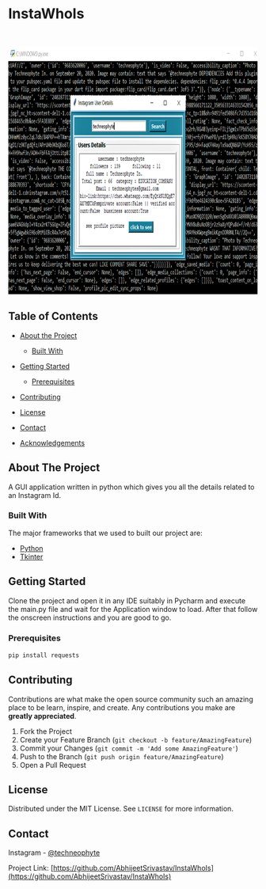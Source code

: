 # InstaWhoIs


<!-- PROJECT LOGO -->
<br />
<p align="center">
  <a href="https://github.com/AbhijeetSrivastav/InstaWhoIs">
    <img src="demo.png" alt="Logo" width="700" height="500">
  </a>


<!-- TABLE OF CONTENTS -->
## Table of Contents

* [About the Project](#about-the-project)
  * [Built With](#built-with)
* [Getting Started](#getting-started)
  * [Prerequisites](#prerequisites)

* [Contributing](#contributing)
* [License](#license)
* [Contact](#contact)
* [Acknowledgements](#acknowledgements)



<!-- ABOUT THE PROJECT -->
## About The Project

A GUI application written in python which gives you all the details related to an Instagram Id.

### Built With
The major frameworks that we used to built our project are:
* [Python](https://python.org)
* [Tkinter](https://docs.python.org/3/library/tkinter.html)



<!-- GETTING STARTED -->
## Getting Started

Clone the project and open it in any IDE suitably in Pycharm and execute the main.py file and wait for the Application window to load.
After that follow the onscreen instructions and you are good to go.

### Prerequisites

```cmd
pip install requests
```


<!-- CONTRIBUTING -->
## Contributing

Contributions are what make the open source community such an amazing place to be learn, inspire, and create. Any contributions you make are **greatly appreciated**.

1. Fork the Project
2. Create your Feature Branch (`git checkout -b feature/AmazingFeature`)
3. Commit your Changes (`git commit -m 'Add some AmazingFeature'`)
4. Push to the Branch (`git push origin feature/AmazingFeature`)
5. Open a Pull Request



<!-- LICENSE -->
## License

Distributed under the MIT License. See `LICENSE` for more information.



<!-- CONTACT -->
## Contact

Instagram - [@techneophyte](https://www.instagram.com/techneophyte/?hl=en) 

Project Link: [https://github.com/AbhijeetSrivastav/InstaWhoIs](https://github.com/AbhijeetSrivastav/InstaWhoIs)


